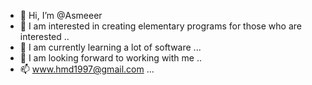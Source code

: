 - 👋 Hi, I’m @Asmeeer
- 👀 I am interested in creating elementary programs for those who are interested ..
- 🌱 I am currently learning a lot of software ...
- 💞️ I am looking forward to working with me ..
- 📫 www.hmd1997@gmail.com ...

<!---
Asmeeer/Asmeeer is a ✨ special ✨ repository because its `README.md` (this file) appears on your GitHub profile.
You can click the Preview link to take a look at your changes.
--->
